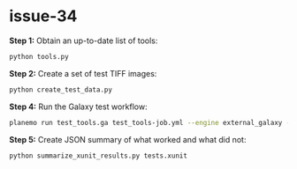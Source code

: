 # issue-34

**Step 1:** Obtain an up-to-date list of tools:
```bash
python tools.py
```

**Step 2:** Create a set of test TIFF images:
```bash
python create_test_data.py
```

**Step 4:** Run the Galaxy test workflow:
```bash
planemo run test_tools.ga test_tools-job.yml --engine external_galaxy --galaxy_url https://usegalaxy.eu --galaxy_user_key <your_api_key> --test_output_xunit tests.xunit --simultaneous_uploads --no_early_termination
```

**Step 5:** Create JSON summary of what worked and what did not:
```bash
python summarize_xunit_results.py tests.xunit
```

